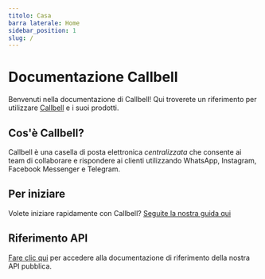 ```yaml
---
titolo: Casa
barra laterale: Home
sidebar_position: 1
slug: /
---
```


# Documentazione Callbell

Benvenuti nella documentazione di Callbell! Qui troverete un riferimento per utilizzare [Callbell](https://www.callbell.eu) e i suoi prodotti.

## Cos'è Callbell?

Callbell è una casella di posta elettronica _centralizzata_ che consente ai team di collaborare e rispondere ai clienti utilizzando WhatsApp, Instagram, Facebook Messenger e Telegram.

## Per iniziare

Volete iniziare rapidamente con Callbell? [Seguite la nostra guida qui](/bot/getting_started)

## Riferimento API

[Fare clic qui](/api/reference/introduction) per accedere alla documentazione di riferimento della nostra API pubblica.
